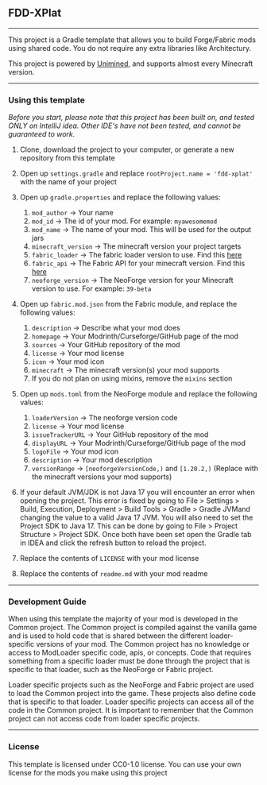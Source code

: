 ## FDD-XPlat
***

This project is a Gradle template that allows you to build Forge/Fabric mods using shared code. You do not require any extra libraries like Architectury.

This project is powered by [Unimined](https://github.com/unimined/unimined), and supports almost every Minecraft version.

***

### Using this template

*Before you start, please note that this project has been built on, and tested ONLY on IntelliJ idea. Other IDE's have not been tested, and cannot be guaranteed to work.*

1) Clone, download the project to your computer, or generate a new repository from this template
2) Open up `settings.gradle` and replace `rootProject.name = 'fdd-xplat'` with the name of your project
3) Open up `gradle.properties` and replace the following values:
   1) `mod_author` -> Your name
   2) `mod_id` -> The id of your mod. For example: `myawesomemod`
   3) `mod_name` -> The name of your mod. This will be used for the output jars
   4) `minecraft_version` -> The minecraft version your project targets
   5) `fabric_loader` -> The fabric loader version to use. Find this [here](https://fabricmc.net/develop/)
   6) `fabric_api` -> The Fabric API for your minecraft version. Find this [here](https://fabricmc.net/develop/)
   7) `neoforge_version` -> The NeoForge version for your Minecraft version to use. For example: `39-beta`

4) Open up `fabric.mod.json` from the Fabric module, and replace the following values:
   1) `description` -> Describe what your mod does
   2) `homepage` -> Your Modrinth/Curseforge/GitHub page of the mod
   3) `sources` -> Your GitHub repository of the mod
   4) `license` -> Your mod license
   5) `icon` -> Your mod icon
   6) `minecraft` -> The minecraft version(s) your mod supports
   7) If you do not plan on using mixins, remove the `mixins` section

5) Open up `mods.toml` from the NeoForge module and replace the following values:
   1) `loaderVersion` -> The neoforge version code
   2) `license` -> Your mod license
   3) `issueTrackerURL` -> Your GitHub repository of the mod
   6) `displayURL` -> Your Modrinth/Curseforge/GitHub page of the mod
   7) `logoFile` -> Your mod icon
   9) `description` -> Your mod description
   11) `versionRange` -> `[neoforgeVersionCode,)` and `[1.20.2,)` (Replace with the minecraft versions your mod supports) 

6) If your default JVM/JDK is not Java 17 you will encounter an error when opening the project. This error is fixed by going to File > Settings > Build, Execution, Deployment > Build Tools > Gradle > Gradle JVMand changing the value to a valid Java 17 JVM. You will also need to set the Project SDK to Java 17. This can be done by going to File > Project Structure > Project SDK. Once both have been set open the Gradle tab in IDEA and click the refresh button to reload the project.
7) Replace the contents of `LICENSE` with your mod license
8) Replace the contents of `readme.md` with your mod readme

***

### Development Guide

When using this template the majority of your mod is developed in the Common project. The Common project is compiled against the vanilla game and is used to hold code that is shared between the different loader-specific versions of your mod. The Common project has no knowledge or access to ModLoader specific code, apis, or concepts. Code that requires something from a specific loader must be done through the project that is specific to that loader, such as the NeoForge or Fabric project.

Loader specific projects such as the NeoForge and Fabric project are used to load the Common project into the game. These projects also define code that is specific to that loader. Loader specific projects can access all of the code in the Common project. It is important to remember that the Common project can not access code from loader specific projects.

***

### License

This template is licensed under CC0-1.0 license. You can use your own license for the mods you make using this project